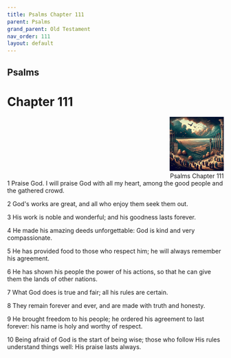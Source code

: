 ```yaml
---
title: Psalms Chapter 111
parent: Psalms
grand_parent: Old Testament
nav_order: 111
layout: default
---
```


## Psalms

# Chapter 111

<div style="clear: both; text-align: right;">
    <img src="/assets/Image/Psalms/500/111.jpg" alt="Psalms Chapter 111" class="chapter-image" style="max-width: 25%; height: auto;"/>
    <figcaption style="font-size: 14px;">Psalms Chapter 111</figcaption>
</div>
1 Praise God. I will praise God with all my heart, among the good people and the gathered crowd.

2 God's works are great, and all who enjoy them seek them out.

3 His work is noble and wonderful; and his goodness lasts forever.

4 He made his amazing deeds unforgettable: God is kind and very compassionate.

5 He has provided food to those who respect him; he will always remember his agreement.

6 He has shown his people the power of his actions, so that he can give them the lands of other nations.

7 What God does is true and fair; all his rules are certain.

8 They remain forever and ever, and are made with truth and honesty.

9 He brought freedom to his people; he ordered his agreement to last forever: his name is holy and worthy of respect.

10 Being afraid of God is the start of being wise; those who follow His rules understand things well: His praise lasts always.


